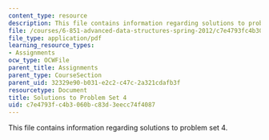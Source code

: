 ```yaml
---
content_type: resource
description: This file contains information regarding solutions to problem set 4.
file: /courses/6-851-advanced-data-structures-spring-2012/c7e4793fc4b3060bc83d3eecc74f4087_MIT6_851S12_ps4sol.pdf
file_type: application/pdf
learning_resource_types:
- Assignments
ocw_type: OCWFile
parent_title: Assignments
parent_type: CourseSection
parent_uid: 32329e90-b031-e2c2-c47c-2a321cdafb3f
resourcetype: Document
title: Solutions to Problem Set 4
uid: c7e4793f-c4b3-060b-c83d-3eecc74f4087
---
```

This file contains information regarding solutions to problem set 4.


